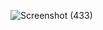 ![Screenshot (433)](https://github.com/saishriya4/Currency-Converter/assets/112546603/de197d0d-a153-4e7c-9392-33e8ee63d206)
